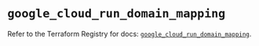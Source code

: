# `google_cloud_run_domain_mapping`

Refer to the Terraform Registry for docs: [`google_cloud_run_domain_mapping`](https://registry.terraform.io/providers/hashicorp/google-beta/5.36.0/docs/resources/google_cloud_run_domain_mapping).
